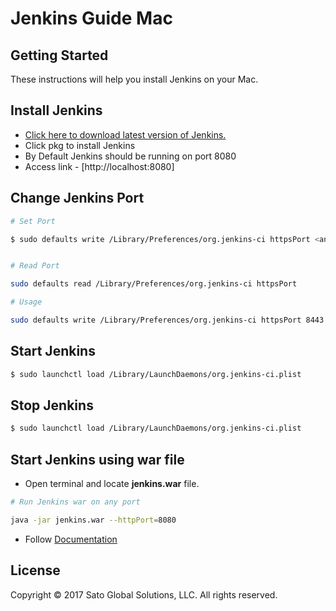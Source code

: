# Jenkins Guide Mac

## Getting Started
These instructions will help you install Jenkins on your Mac.


## Install Jenkins
- [Click here to download latest version of Jenkins.](https://jenkins.io/download/)
- Click pkg to install Jenkins
- By Default Jenkins should be running on port 8080
- Access link - [http://localhost:8080]

## Change Jenkins Port

```bash
# Set Port

$ sudo defaults write /Library/Preferences/org.jenkins-ci httpsPort <any port number>


# Read Port

sudo defaults read /Library/Preferences/org.jenkins-ci httpsPort
```

```bash
# Usage

sudo defaults write /Library/Preferences/org.jenkins-ci httpsPort 8443
```

## Start Jenkins

```bash
$ sudo launchctl load /Library/LaunchDaemons/org.jenkins-ci.plist
```
## Stop Jenkins

```bash
$ sudo launchctl load /Library/LaunchDaemons/org.jenkins-ci.plist
```

## Start Jenkins using war file
- Open terminal and locate **jenkins.war** file.
```bash
# Run Jenkins war on any port 

java -jar jenkins.war --httpPort=8080
```
- Follow [Documentation](https://jenkins.io/doc/)

## License

Copyright © 2017 Sato Global Solutions, LLC. All rights reserved.
